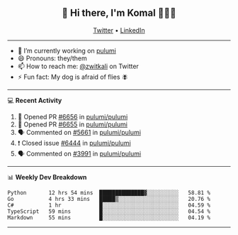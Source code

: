 <h2 align="center"> 👋 Hi there, I'm Komal 🧑🏾‍💻 </h2>
<p align="center">
    <a href="https://twitter.com/zwitkali">Twitter</a> •
    <a href="https://www.linkedin.com/in/komal-ali/">LinkedIn</a>
</p>

--------

- 🔭 I’m currently working on [pulumi](https://github.com/pulumi/pulumi)
- 😄 Pronouns: they/them
- 📫 How to reach me: [@zwitkali](https://twitter.com/zwitkali) on Twitter
- ⚡ Fun fact: My dog is afraid of flies 🪰

--------
💻 **Recent Activity**

<!--START_SECTION:activity-->
1. 💪 Opened PR [#6656](https://github.com/pulumi/pulumi/pull/6656) in [pulumi/pulumi](https://github.com/pulumi/pulumi)
2. 💪 Opened PR [#6655](https://github.com/pulumi/pulumi/pull/6655) in [pulumi/pulumi](https://github.com/pulumi/pulumi)
3. 🗣 Commented on [#5661](https://github.com/pulumi/pulumi/issues/5661) in [pulumi/pulumi](https://github.com/pulumi/pulumi)
4. ❗️ Closed issue [#6444](https://github.com/pulumi/pulumi/issues/6444) in [pulumi/pulumi](https://github.com/pulumi/pulumi)
5. 🗣 Commented on [#3991](https://github.com/pulumi/pulumi/issues/3991) in [pulumi/pulumi](https://github.com/pulumi/pulumi)
<!--END_SECTION:activity-->

--------

📊 **Weekly Dev Breakdown**
<!--START_SECTION:waka-->
```text
Python       12 hrs 54 mins  ██████████████▓░░░░░░░░░░   58.81 % 
Go           4 hrs 33 mins   █████▒░░░░░░░░░░░░░░░░░░░   20.76 % 
C#           1 hr            █░░░░░░░░░░░░░░░░░░░░░░░░   04.59 % 
TypeScript   59 mins         █░░░░░░░░░░░░░░░░░░░░░░░░   04.54 % 
Markdown     55 mins         █░░░░░░░░░░░░░░░░░░░░░░░░   04.19 % 
```
<!--END_SECTION:waka-->

--------